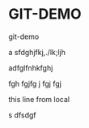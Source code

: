 # GIT-DEMO
git-demo


a
sfdghjfkj,./lk;ljh



adfglfnhkfghj

fgh
fgjfg
j
fgj
fgj




this line from local

s
dfsdgf
